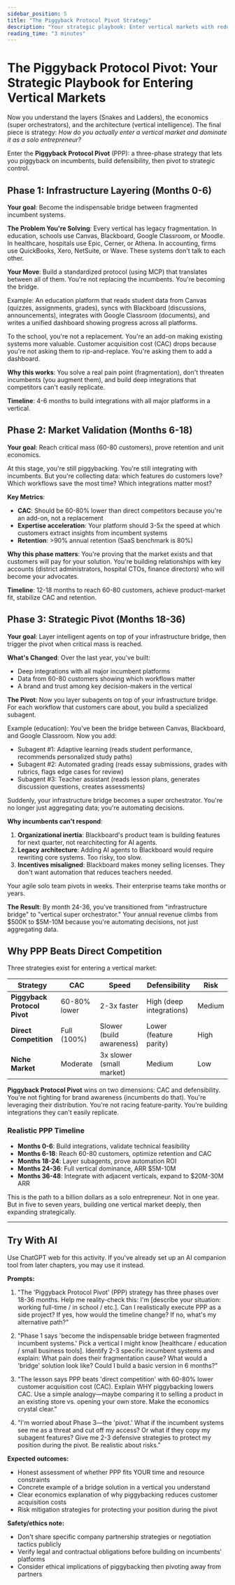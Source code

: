 ```yaml
---
sidebar_position: 5
title: "The Piggyback Protocol Pivot Strategy"
description: "Your strategic playbook: Enter vertical markets with reduced risk and accelerated learning."
reading_time: "3 minutes"
---
```


# The Piggyback Protocol Pivot: Your Strategic Playbook for Entering Vertical Markets

Now you understand the layers (Snakes and Ladders), the economics (super orchestrators), and the architecture (vertical intelligence). The final piece is strategy: *How do you actually enter a vertical market and dominate it as a solo entrepreneur?*

Enter the **Piggyback Protocol Pivot** (PPP): a three-phase strategy that lets you piggyback on incumbents, build defensibility, then pivot to strategic control.

## Phase 1: Infrastructure Layering (Months 0-6)

**Your goal**: Become the indispensable bridge between fragmented incumbent systems.

**The Problem You're Solving**: Every vertical has legacy fragmentation. In education, schools use Canvas, Blackboard, Google Classroom, or Moodle. In healthcare, hospitals use Epic, Cerner, or Athena. In accounting, firms use QuickBooks, Xero, NetSuite, or Wave. These systems don't talk to each other.

**Your Move**: Build a standardized protocol (using MCP) that translates between all of them. You're not replacing the incumbents. You're becoming the bridge.

Example: An education platform that reads student data from Canvas (quizzes, assignments, grades), syncs with Blackboard (discussions, announcements), integrates with Google Classroom (documents), and writes a unified dashboard showing progress across all platforms.

To the school, you're not a replacement. You're an add-on making existing systems more valuable. Customer acquisition cost (CAC) drops because you're not asking them to rip-and-replace. You're asking them to add a dashboard.

**Why this works**: You solve a real pain point (fragmentation), don't threaten incumbents (you augment them), and build deep integrations that competitors can't easily replicate.

**Timeline**: 4-6 months to build integrations with all major platforms in a vertical.

## Phase 2: Market Validation (Months 6-18)

**Your goal**: Reach critical mass (60-80 customers), prove retention and unit economics.

At this stage, you're still piggybacking. You're still integrating with incumbents. But you're collecting data: which features do customers love? Which workflows save the most time? Which integrations matter most?

**Key Metrics**:
- **CAC**: Should be 60-80% lower than direct competitors because you're an add-on, not a replacement
- **Expertise acceleration**: Your platform should 3-5x the speed at which customers extract insights from incumbent systems
- **Retention**: >90% annual retention (SaaS benchmark is 80%)

**Why this phase matters**: You're proving that the market exists and that customers will pay for your solution. You're building relationships with key accounts (district administrators, hospital CTOs, finance directors) who will become your advocates.

**Timeline**: 12-18 months to reach 60-80 customers, achieve product-market fit, stabilize CAC and retention.

## Phase 3: Strategic Pivot (Months 18-36)

**Your goal**: Layer intelligent agents on top of your infrastructure bridge, then trigger the pivot when critical mass is reached.

**What's Changed**: Over the last year, you've built:
- Deep integrations with all major incumbent platforms
- Data from 60-80 customers showing which workflows matter
- A brand and trust among key decision-makers in the vertical

**The Pivot**: Now you layer subagents on top of your infrastructure bridge. For each workflow that customers care about, you build a specialized subagent.

Example (education): You've been the bridge between Canvas, Blackboard, and Google Classroom. Now you add:
- Subagent #1: Adaptive learning (reads student performance, recommends personalized study paths)
- Subagent #2: Automated grading (reads essay submissions, grades with rubrics, flags edge cases for review)
- Subagent #3: Teacher assistant (reads lesson plans, generates discussion questions, creates assessments)

Suddenly, your infrastructure bridge becomes a super orchestrator. You're no longer just aggregating data; you're automating decisions.

**Why incumbents can't respond**:
1. **Organizational inertia**: Blackboard's product team is building features for next quarter, not rearchitecting for AI agents.
2. **Legacy architecture**: Adding AI agents to Blackboard would require rewriting core systems. Too risky, too slow.
3. **Incentives misaligned**: Blackboard makes money selling licenses. They don't want automation that reduces teachers needed.

Your agile solo team pivots in weeks. Their enterprise teams take months or years.

**The Result**: By month 24-36, you've transitioned from "infrastructure bridge" to "vertical super orchestrator." Your annual revenue climbs from $500K to $5M-10M because you're automating decisions, not just aggregating data.

## Why PPP Beats Direct Competition

Three strategies exist for entering a vertical market:

| Strategy | CAC | Speed | Defensibility | Risk |
|----------|-----|-------|---------------|------|
| **Piggyback Protocol Pivot** | 60-80% lower | 2-3x faster | High (deep integrations) | Medium |
| **Direct Competition** | Full (100%) | Slower (build awareness) | Lower (feature parity) | High |
| **Niche Market** | Moderate | 3x slower (small market) | Medium | Low |

**Piggyback Protocol Pivot** wins on two dimensions: CAC and defensibility. You're not fighting for brand awareness (incumbents do that). You're leveraging their distribution. You're not racing feature-parity. You're building integrations they can't easily replicate.

### Realistic PPP Timeline

- **Months 0-6**: Build integrations, validate technical feasibility
- **Months 6-18**: Reach 60-80 customers, optimize retention and CAC
- **Months 18-24**: Layer subagents, prove automation ROI
- **Months 24-36**: Full vertical dominance, ARR $5M-10M
- **Months 36-48**: Integrate with adjacent verticals, expand to $20M-30M ARR

This is the path to a billion dollars as a solo entrepreneur. Not in one year. But in five to seven years, building one vertical market deeply, then expanding strategically.

---

## Try With AI

Use ChatGPT web for this activity. If you've already set up an AI companion tool from later chapters, you may use it instead.

**Prompts:**

1) "The 'Piggyback Protocol Pivot' (PPP) strategy has three phases over 18-36 months. Help me reality-check this: I'm [describe your situation: working full-time / in school / etc.]. Can I realistically execute PPP as a side project? If yes, how would the timeline change? If no, what's my alternative path?"

2) "Phase 1 says 'become the indispensable bridge between fragmented incumbent systems.' Pick a vertical I might know [healthcare / education / small business tools]. Identify 2-3 specific incumbent systems and explain: What pain does their fragmentation cause? What would a 'bridge' solution look like? Could I build a basic version in 6 months?"

3) "The lesson says PPP beats 'direct competition' with 60-80% lower customer acquisition cost (CAC). Explain WHY piggybacking lowers CAC. Use a simple analogy—maybe comparing it to selling a product in an existing store vs. opening your own store. Make the economics crystal clear."

4) "I'm worried about Phase 3—the 'pivot.' What if the incumbent systems see me as a threat and cut off my access? Or what if they copy my subagent features? Give me 2-3 defensive strategies to protect my position during the pivot. Be realistic about risks."

**Expected outcomes:**

- Honest assessment of whether PPP fits YOUR time and resource constraints
- Concrete example of a bridge solution in a vertical you understand
- Clear economics explanation of why piggybacking reduces customer acquisition costs
- Risk mitigation strategies for protecting your position during the pivot

**Safety/ethics note:**

- Don't share specific company partnership strategies or negotiation tactics publicly
- Verify legal and contractual obligations before building on incumbents' platforms
- Consider ethical implications of piggybacking then pivoting away from partners


